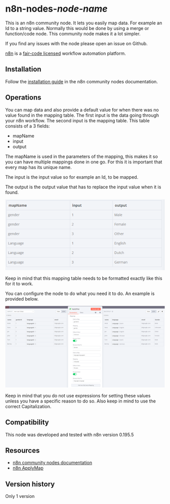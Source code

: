 # n8n-nodes-_node-name_

This is an n8n community node. It lets you easily map data. For example an Id to a string value.
Normally this would be done by using a merge or function/code node. This community node makes it a lot simpler.

If you find any issues with the node please open an issue on Github.

[n8n](https://n8n.io/) is a [fair-code licensed](https://docs.n8n.io/reference/license/) workflow automation platform.

## Installation

Follow the [installation guide](https://docs.n8n.io/integrations/community-nodes/installation/) in the n8n community nodes documentation.

## Operations

You can map data and also provide a default value for when there was no value found in the mapping table.
The first input is the data going through your n8n workflow. 
The second input is the mapping table.
This table consists of a 3 fields:
* mapName
* input
* output

The mapName is used in the parameters of the mapping, this makes it so you can have multiple mappings done in one go.
For this it is important that every map has its unique name.

The input is the input value so for example an Id, to be mapped.

The output is the output value that has to replace the input value when it is found.

![mappingTable](https://github.com/bramkn/n8n-nodes-applymap/blob/master/images/mappingTable.png)

Keep in mind that this mapping table needs to be formatted exactly like this for it to work.

You can configure the node to do what you need it to do. An example is provided below.

![example](https://github.com/bramkn/n8n-nodes-applymap/blob/master/images/exampleConfig.png)

Keep in mind that you do not use expressions for setting these values unless you have a specific reason to do so.
Also keep in mind to use the correct Capitalization. 

## Compatibility

This node was developed and tested with n8n version 0.195.5


## Resources

* [n8n community nodes documentation](https://docs.n8n.io/integrations/community-nodes/)
* [n8n ApplyMap](https://github.com/bramkn/n8n-nodes-applymap.git)

## Version history

Only 1 version
